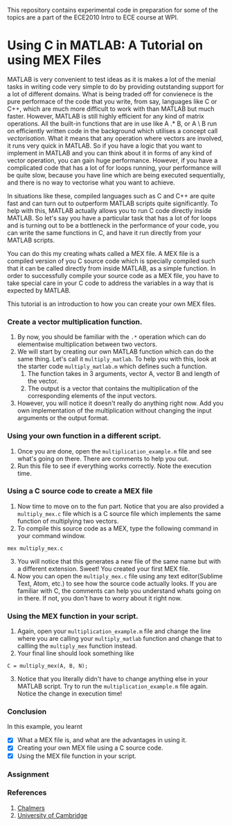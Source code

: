 This repository contains experimental code in preparation for some of the topics are a part of the ECE2010 Intro to ECE course at WPI.

# Using C in MATLAB: A Tutorial on using MEX Files
MATLAB is very convenient to test ideas as it is makes a lot of the menial tasks in writing code very simple to do by providing outstanding support for a lot of different domains. What is being traded off for convienece is the pure performace of the code that you write, from say, languages like C or C++, which are much more difficult to work with than MATLAB but much faster. However, MATLAB is still highly efficient for any kind of matrix operations. All the built-in functions that are in use like A .* B, or A \ B run on efficiently written code in the background which utilises a concept call *vectorisation*. What it means that any operation where vectors are involved, it runs very quick in MATLAB. So if you have a logic that you want to implement in MATLAB and you can think about it in forms of any kind of vector operation, you can gain huge performance. However, if you have a complicated code that has a lot of for loops running, your performance will be quite slow, because you have line which are being executed sequentially, and there is no way to vectorise what you want to achieve.

In situations like these, compiled languages such as C and C++ are quite fast and can turn out to outperform MATLAB scripts quite significantly. To help with this, MATLAB actually allows you to run C code directly inside MATLAB. So let's say you have a particular task that has a lot of for loops and is turning out to be a bottleneck in the performance of your code, you can write the same functions in C, and have it run directly from your MATLAB scripts.

You can do this my creating whats called a MEX file. A MEX file is a compiled version of you C source code which is specially compiled such that it can be called directly from inside MATLAB, as a simple function. In order to successfully compile your source code as a MEX file, you have to take special care in your C code to address the variables in a way that is expected by MATLAB.

This tutorial is an introduction to how you can create your own MEX files.

### Create a vector multiplication function.
1. By now, you should be familiar with the `.*` operation which can do elementwise multiplication between two vectors.
2. We will start by creating our own MATLAB function which can do the same thing. Let's call it `multiply_matlab`. To help you with this, look at the starter code `multiply_matlab.m` which defines such a function. 
    1. The function takes in 3 arguments, vector A, vector B and length of the vector.
    2. The output is a vector that contains the multiplication of the corresponding elements of the input vectors.
3. However, you will notice it doesn't really do anything right now. Add you own implementation of the multiplication without changing the input arguments or the output format.

### Using your own function in a different script.
1. Once you are done, open the `multiplication_example.m` file and see what's going on there. There are comments to help you out.
2. Run this file to see if everything works correctly. Note the execution time.

### Using a C source code to create a MEX file
1. Now time to move on to the fun part. Notice that you are also provided a `multiply_mex.c` file which is a C source file which implements the same function of multiplying two vectors.
2. To compile this source code as a MEX, type the following command in your command window.
```
mex multiply_mex.c
```
3. You will notice that this generates a new file of the same name but with a different extension. Sweet! You created your first MEX file.
4. Now you can open the `multiply_mex.c` file using any text editor(Sublime Text, Atom, etc.) to see how the source code actually looks. If you are familiar with C, the comments can help you understand whats going on in there. If not, you don't have to worry about it right now.

### Using the MEX function in your script.
1. Again, open your `multiplication_example.m` file and change the line where you are calling your `multiply_matlab` function and change that to callling the `multiply_mex` function instead.
2. Your final line should look something like
```
C = multiply_mex(A, B, N);
```
3. Notice that you literally didn't have to change anything else in your MATLAB script. Try to run the `multiplication_example.m` file again. Notice the change in execution time! 

### Conclusion
In this example, you learnt 
- [x] What a MEX file is, and what are the advantages in using it.
- [x] Creating your own MEX file using a C source code.
- [x] Using the MEX file function in your script.

### Assignment


### References
1. [Chalmers](http://www.math.chalmers.se/Stat/Grundutb/CTH/tms150/1112/howto_mex.pdf)
2. [University of Cambridge](http://www-h.eng.cam.ac.uk/help/tpl/programs/Matlab/mex.html)
